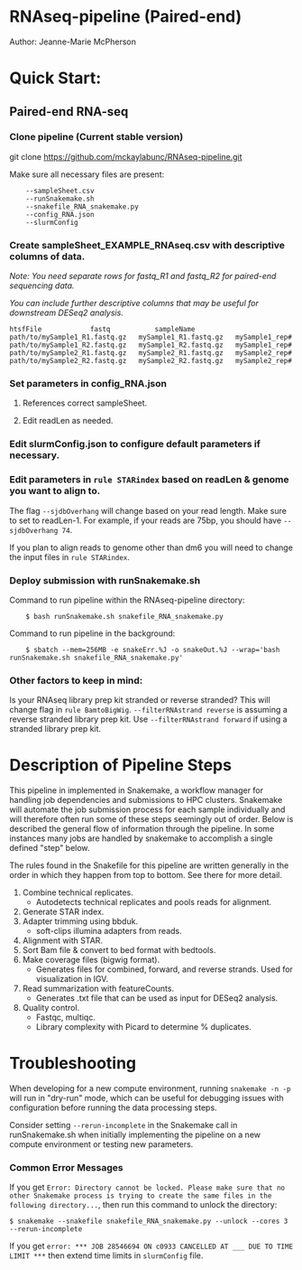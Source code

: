# RNAseq-pipeline (Paired-end)
Author: Jeanne-Marie McPherson

# Quick Start:
## Paired-end RNA-seq
### Clone pipeline (Current stable version)
git clone https://github.com/mckaylabunc/RNAseq-pipeline.git 

Make sure all necessary files are present: 

        --sampleSheet.csv
        --runSnakemake.sh
        --snakefile_RNA_snakemake.py
        --config_RNA.json
        --slurmConfig

### Create sampleSheet_EXAMPLE_RNAseq.csv with descriptive columns of data.
_Note: You need separate rows for fastq_R1 and fastq_R2 for paired-end sequencing data._

_You can include further descriptive columns that may be useful for downstream DESeq2 analysis._

	htsfFile	 		fastq			sampleName		
	path/to/mySample1_R1.fastq.gz	mySample1_R1.fastq.gz	mySample1_rep#	
	path/to/mySample1_R2.fastq.gz	mySample1_R2.fastq.gz 	mySample1_rep#
	path/to/mySample2_R1.fastq.gz	mySample2_R1.fastq.gz	mySample2_rep#	
	path/to/mySample2_R2.fastq.gz	mySample2_R2.fastq.gz 	mySample2_rep#

### Set parameters in config_RNA.json
1. References correct sampleSheet.

2. Edit readLen as needed.

### Edit slurmConfig.json to configure default parameters if necessary.

### Edit parameters in `rule STARindex` based on readLen & genome you want to align to.
The flag `--sjdbOverhang` will change based on your read length. Make sure to set to readLen-1. For example, if your reads are 75bp, you should have `--sjdbOverhang 74`.

If you plan to align reads to genome other than dm6 you will need to change the input files in `rule STARindex`.

### Deploy submission with runSnakemake.sh
Command to run pipeline within the RNAseq-pipeline directory: 

        $ bash runSnakemake.sh snakefile_RNA_snakemake.py 
        
Command to run pipeline in the background:

        $ sbatch --mem=256MB -e snakeErr.%J -o snakeOut.%J --wrap='bash runSnakemake.sh snakefile_RNA_snakemake.py'


### Other factors to keep in mind:
Is your RNAseq library prep kit stranded or reverse stranded? This will change flag in `rule BamtoBigWig`. `--filterRNAstrand reverse` is assuming a reverse stranded library prep kit. Use `--filterRNAstrand forward` if using a stranded library prep kit.

# Description of Pipeline Steps
This pipeline in implemented in Snakemake, a workflow manager for handling job dependencies and submissions to HPC clusters. Snakemake will automate the job submission process for each sample individually and will therefore often run some of these steps seemingly out of order. Below is described the general flow of information through the pipeline. In some instances many jobs are handled by snakemake to accomplish a single defined "step" below.

The rules found in the Snakefile for this pipeline are written generally in the order in which they happen from top to bottom. See there for more detail.

1. Combine technical replicates.
	- Autodetects technical replicates and pools reads for alignment.
2. Generate STAR index.
3. Adapter trimming using bbduk.
	- soft-clips illumina adapters from reads.
4. Alignment with STAR.
5. Sort Bam file & convert to bed format with bedtools.
6. Make coverage files (bigwig format).
	- Generates files for combined, forward, and reverse strands. Used for visualization in IGV.
7. Read summarization with featureCounts.
	- Generates .txt file that can be used as input for DESeq2 analysis. 
8. Quality control.
	- Fastqc, multiqc.
	- Library complexity with Picard to determine % duplicates.

# Troubleshooting
When developing for a new compute environment, running `snakemake -n -p` will run in "dry-run" mode, which can be useful for debugging issues with configuration before running the data processing steps.

Consider setting `--rerun-incomplete` in the Snakemake call in runSnakemake.sh when initially implementing the pipeline on a new compute environment or testing new parameters.

### Common Error Messages 
If you get `Error: Directory cannot be locked. Please make sure that no other Snakemake process is trying to create the same files in the following directory...`, then run this command to unlock the directory: 
	
	$ snakemake --snakefile snakefile_RNA_snakemake.py --unlock --cores 3 --rerun-incomplete
	
If you get `error: *** JOB 28546694 ON c0933 CANCELLED AT ___ DUE TO TIME LIMIT ***` then extend time limits in `slurmConfig` file.
